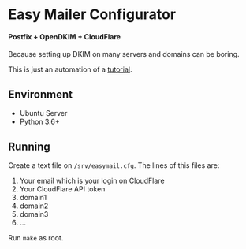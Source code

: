 # Easy Mailer Configurator
#### Postfix + OpenDKIM + CloudFlare

Because setting up DKIM on many servers and domains can be boring.

This is just an automation of a [tutorial](https://fatorbinario.com/linux-como-autenticar-emails-com-dkim-e-postfix/).

## Environment

- Ubuntu Server
- Python 3.6+

## Running

Create a text file on `/srv/easymail.cfg`. The lines of this files are:

1. Your email which is your login on CloudFlare
2. Your CloudFlare API token
3. domain1
4. domain2
5. domain3
6. ...

Run `make` as root.
